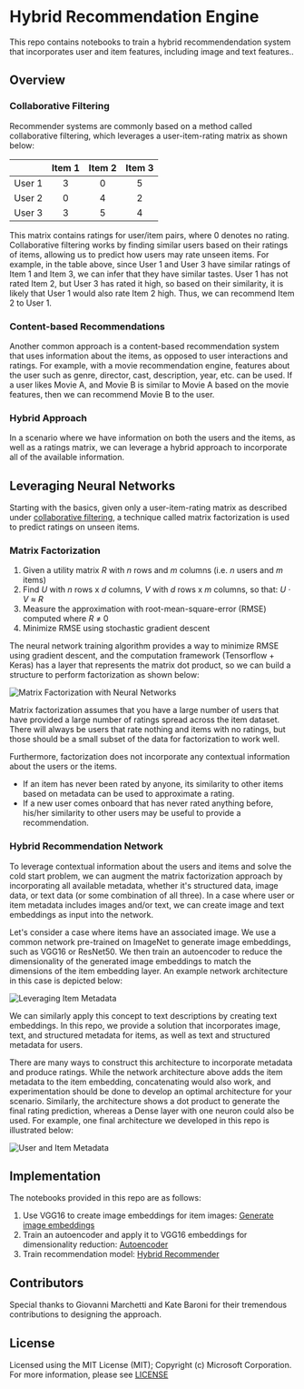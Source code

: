 # Hybrid Recommendation Engine

This repo contains notebooks to train a hybrid recommendendation system that incorporates user and item features, including image and text features..

## Overview

### Collaborative Filtering

Recommender systems are commonly based on a method called collaborative filtering, which leverages a user-item-rating matrix as shown below:

| | Item 1 | Item 2 | Item 3 |
| --- |:---:|:---:|:---:|
| User 1 | 3 | 0 | 5 |
| User 2 | 0 | 4 | 2 |
| User 3 | 3 | 5 | 4 |

This matrix contains ratings for user/item pairs, where 0 denotes no rating. Collaborative filtering works by finding similar users based on their ratings of items, allowing us to predict how users may rate unseen items.  For example, in the table above, since User 1 and User 3 have similar ratings of Item 1 and Item 3, we can infer that they have similar tastes.  User 1 has not rated Item 2, but User 3 has rated it high, so based on their similarity, it is likely that User 1 would also rate Item 2 high.  Thus, we can recommend Item 2 to User 1.

### Content-based Recommendations

Another common approach is a content-based recommendation system that uses information about the items, as opposed to user interactions and ratings.  For example, with a movie recommendation engine, features about the user such as genre, director, cast, description, year, etc. can be used.  If a user likes Movie A, and Movie B is similar to Movie A based on the movie features, then we can recommend Movie B to the user.

### Hybrid Approach

In a scenario where we have information on both the users and the items, as well as a ratings matrix, we can leverage a hybrid approach to incorporate all of the available information.  

## Leveraging Neural Networks

Starting with the basics, given only a user-item-rating matrix as described under [collaborative filtering](#Collaborative-Filtering), a technique called matrix factorization is used to predict ratings on unseen items.

### Matrix Factorization
1. Given a utility matrix _R_ with _n_ rows and _m_ columns (i.e. _n_ users and _m_ items)
2. Find _U_ with _n_ rows x _d_ columns, _V_ with _d_ rows x _m_ columns, so that: _U_ · _V_ ≈ _R_
3. Measure the approximation with root-mean-square-error (RMSE) computed where _R_​ ≠ 0
4. Minimize RMSE using stochastic gradient descent

The neural network training algorithm provides a way to minimize RMSE using gradient descent, and the computation framework (Tensorflow + Keras) has a layer that represents the matrix dot product, so we can build a structure to perform factorization as shown below:

![Matrix Factorization with Neural Networks](./assets/matrix_factor_nn.png)

Matrix factorization assumes that you have a large number of users that have provided a large number of ratings spread across the item dataset. There will always be users that rate nothing and items with no ratings, but those should be a small subset of the data for factorization to work well. 

Furthermore, factorization does not incorporate any contextual information about the users or the items.

- If an item has never been rated by anyone, its similarity to other items based on metadata can be used to approximate a rating.
- If a new user comes onboard that has never rated anything before, his/her similarity to other users may be useful to provide a recommendation.

### Hybrid Recommendation Network
To leverage contextual information about the users and items and solve the cold start problem, we can augment the matrix factorization approach by incorporating all available metadata, whether it's structured data, image data, or text data (or some combination of all three).  In a case where user or item metadata includes images and/or text, we can create image and text embeddings as input into the network. 

Let's consider a case where items have an associated image.  We use a common network pre-trained on ImageNet to generate image embeddings, such as VGG16 or ResNet50.  We then train an autoencoder to reduce the dimensionality of the generated image embeddings to match the dimensions of the item embedding layer.  An example network architecture in this case is depicted below:

![Leveraging Item Metadata](./assets/matrix_item_meta.png)

We can similarly apply this concept to text descriptions by creating text embeddings.  In this repo, we provide a solution that incorporates image, text, and structured metadata for items, as well as text and structured metadata for users.

There are many ways to construct this architecture to incorporate metadata and produce ratings.  While the network architecture above adds the item metadata to the item embedding, concatenating would also work, and experimentation should be done to develop an optimal architecture for your scenario.  Similarly, the architecture shows a dot product to generate the final rating prediction, whereas a Dense layer with one neuron could also be used.  For example, one final architecture we developed in this repo is illustrated below:

![User and Item Metadata](./assets/user_item_meta.png)

## Implementation
The notebooks provided in this repo are as follows:

1) Use VGG16 to create image embeddings for item images: [Generate image embeddings](./notebooks/1_generate_image_embeddings.ipynb)
2) Train an autoencoder and apply it to VGG16 embeddings for dimensionality reduction: [Autoencoder](./notebooks/2_autoencoder.ipynb)
3) Train recommendation model: [Hybrid Recommender](./notebooks/3_hybrid_recommender.ipynb)

## Contributors
Special thanks to Giovanni Marchetti and Kate Baroni for their tremendous contributions to designing the approach.

## License
Licensed using the MIT License (MIT); Copyright (c) Microsoft Corporation. For more information, please see [LICENSE](./License)

